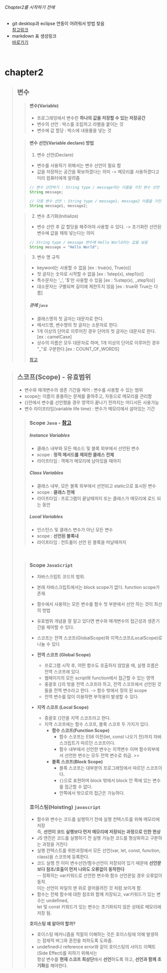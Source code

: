 ###### Chapter2를 시작하기 전에
* git desktop과 eclipse 연동이 어려워서 방법 찾음 <br>
[참고링크](https://sso-feeling.tistory.com/121)
* markdown 표 생성링크 <br>
[바로가기](https://www.tablesgenerator.com/markdown_tables)
<br>

# chapter2
> ## 변수
> 
>> #### 변수(Variable)
>> * 프로그래밍에서 변수란 **하나의 값을 저장할 수 있는 저장공간**
>>	* 변수의 선언 : 박스를 조립하고 라벨을 붙이는 것
>>	* 변수에 값 할당 : 박스에 내용물을 넣는 것
>> 
>
>> #### 변수 선언(Variable declare) 방법
>> 1. 변수 선언(Declare)
>> * 변수를 사용하기 위해서는 변수 선언이 필요 함
>> * 값을 저장하는 공간을 확보하겠다는 의미
>>   -> 메모리를 사용하겠다고 미리 컴퓨터에게 알려줌
>> ```java
>> // 변수 선언하기 : String type / message라는 이름을 가진 변수 선언
>> String message;
>> 
>> // 다중 변수 선언 : String type / message1, message2 이름을 가진 두 변수 선언
>> String message1, message2;
>> ```
>
>> 
>> 2. 변수 초기화(Initialize)
>> * 변수 선언 후 값 할당을 해주어야 사용할 수 있다.
>>   -> 초기화란 선언된 변수에 값을 채워 넣는다는 의미
>> ```java
>> // String type / message 변수에 Hello World라는 값을 넣음
>> String message = "Hello World";
>> ```
>> 
>
>>
>> 3. 변수 명 규칙
>> * keyword는 사용할 수 없음 [ex : true(x), True(o)]
>> * 첫 글자는 숫자로 시작할 수 없음 [ex : 1step(x), step1(o)]
>> * 특수문자는 '_', '$'만 사용할 수 있음 [ex : %step(x), _step1(o)]
>> * 대소문자는 구별되며 길이에 제한두지 않음 [ex : true와 True는 다름]
>> 
>> ##### 관례 `java`
>> * 클래스명의 첫 글자는 대문자로 한다.
>> * 메서드명, 변수명의 첫 글자는 소문자로 한다.
>> * 1개 이상의 단어로 이루어진 경우 단어의 첫 글자는 대문자로 한다. [ex : camelCase]
>> * 상수의 이름은 모두 대문자로 하며, 1개 이상의 단어로 이루어진 경우 "_"로 구분한다.[ex : COUNT_OF_WORDS]
>>
>> [참고](https://7942yongdae.tistory.com/22)
>>
>>
 
> ## 스코프(Scope) - 유효범위
> * 변수와 매개변수의 생존 기간을 제어 : 변수를 사용할 수 있는 범위
> * scope는 이름이 충돌하는 문제를 줄여주고, 자동으로 메모리를 관리함
> * {}안에서 변수를 선언했을 경우 영역이 끝나기 전까지는 어디서든 사용가능
> * 변수 라이프타임(variable life time) : 변수가 메모리에서 살아있는 기간
>
>> ### Scope `Java` - [참고](https://wakestand.tistory.com/179)
>> ##### Instance Variables
>> * 클래스 내부와 모든 메소드 및 블록 외부에서 선언된 변수
>> * scope : **정적 메서드를 제외한 클래스 전체**
>> * 라이프타임 : 객체가 메모리에 남아있을 때까지
>>
>> ##### Class Variables
>> * 클래스 내부, 모든 블록 외부에서 선언되고 static으로 표시된 변수
>> * scope : **클래스 전체**
>> * 라이프타임 : 프로그램이 끝날때까지 또는 클래스가 메모리에 로드 되는 동안
>>
>> ##### Local Variables
>> * 인스턴스 및 클래스 변수가 아닌 모든 변수
>> * scope : **선언된 블록내**
>> * 라이프타임 : 컨트롤이 선언 된 블록을 떠날때까지
>>
>
> <br>
>
>> ### Scope `JavaScript`
>> * 자바스크립트 코드의 범위.
>> * 본래 자바스크립트에서는 block scope가 없다. function scope가 존재
>> * 함수에서 사용하는 모든 변수를 함수 첫 부분에서 선언 하는 것이 최선의 방법
>> * 유효범위 개념을 잘 알고 있다면 변수와 매개변수의 접근성과 생존기간을 제어할 수 있다.
>> * 스코프는 전역 스코프(GlobalScope)와 지역스코프(LocalScope)로 나눌 수 있다
>>
>> 	* **전역 스코프 (Global Scope)**
>>		* 프로그램 시작 후, 어떤 함수도 호출하지 않았을 때, 실행 흐름은 전역 스코프에 있다.
>>		* 웹페이지의 모든 script와 function에서 접근할 수 있는 영역
>>		* 중괄호 {}의 밖을 전역 스코프라 하고, 전역 스코프에서 선언된 것들을 전역 변수라고 한다.
>>			-> 함수 밖에서 정의 된 scope
>>		* 전역 변수를 많이 이용하면 부작용이 발생할 수 있다. 
>> 
>>	* **지역 스코프 (Local Scope)**
>>		* 중괄호 {}안을 지역 스코프라고 한다.
>>		* 지역 스코프에는 함수 스코프, 블록 스코프 두 가지가 있다.
>>			* **함수 스코프(Function Scope)**
>>				* 함수 스코프는 ES6 이전(let, const 나오기 전)까지 자바스크립트가 따르던 스코프이다.
>>				* 함수 내부에서 선언한 변수는 지역변수 이며 함수외부에서 선언한 변수는 모두 전역 변수로 취급. >> <br>
>>			* **블록 스코프(Block Scope)**
>>				* 블록 스코프는 대부분의 프로그래밍에서 따르던 스코프이다. 
>>				* `{}`으로 표현하며 block 밖에서 block 안 쪽에 있는 변수를 접근할 수 없다.
>>				* 안쪽에서 밖으로의 접근은 가능하다.
>>
>> ### 호이스팅(Hoisting) `javascript`
>> * 함수와 변수는 코드를 실행하기 전에 실행 컨텍스트를 위해 메모리에 저장 <br>
>>   즉, **선언이 코드 실행보다 먼저 메모리에 저장되는 과정으로 인한 현상**
>>	* JS 엔진은 코드를 실행하기 전 실행 가능한 코드를 형상화하고 구분하는 과정을 거친다
>>	* 실행 컨텍스트를 위한과정에서 모든 선언(var, let, const, function, class)을 스코프에 등록한다.
>>	* 코드 실행 전 이미 변수선언/함수선언이 저장되어 있기 때문에 **선언문보다 참조/호출이 먼저 나와도 오류없이 동작한다** <br>
>>    -- 정확히는 var키워드로 선언한 변수와 함수 선언문일 경우 오류없이 동작. <br>
>>  		 이는 선언이 파일의 맨 위로 끌어올려진 것 처럼 보이게 함.
>> * 함수는 전체 함수에 대한 참조와 함께 저장되고, var키워드가 있는 변수는 undefined, <br>
>>   let 및 const 키워드가 있는 변수는 초기화되지 않은 상태로 메모리에 저장 됨.
>> 
>> **호이스팅 왜 알아야 할까?**
>> * 호이스팅 메커니즘을 적절히 이해하는 것은 호이스팅에 의해 발생하는 잠재적 버그와 혼란을 피하도록 도와줌.
>> * undefined나 reference error와 같이 호이스팅의 사이드 이펙트(Side Effect)를 피하기 위해서는 <br>
>>   항상 변수를 **현재 스코프 최상단**에서 **선언**하도록 하고, **선언과 함께 초기화**를 해야한다.

<br>
